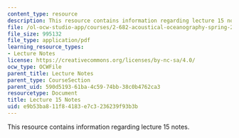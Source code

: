 ```yaml
---
content_type: resource
description: This resource contains information regarding lecture 15 notes.
file: /ol-ocw-studio-app/courses/2-682-acoustical-oceanography-spring-2012/e9b53ba811f84183e7c3236239f93b3b_MIT2_682S12_lec15.pdf
file_size: 995132
file_type: application/pdf
learning_resource_types:
- Lecture Notes
license: https://creativecommons.org/licenses/by-nc-sa/4.0/
ocw_type: OCWFile
parent_title: Lecture Notes
parent_type: CourseSection
parent_uid: 590d5193-61ba-4c59-74bb-38c0b4762ca3
resourcetype: Document
title: Lecture 15 Notes
uid: e9b53ba8-11f8-4183-e7c3-236239f93b3b
---
```

This resource contains information regarding lecture 15 notes.